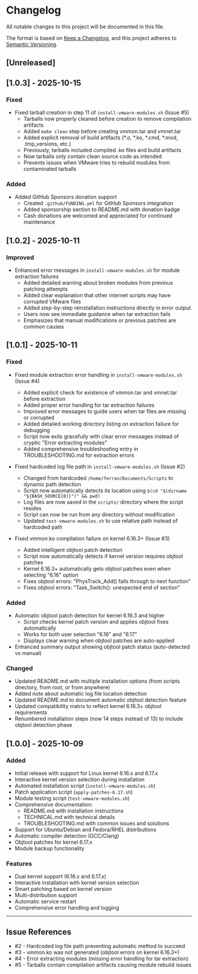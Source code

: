 # Changelog

All notable changes to this project will be documented in this file.

The format is based on [Keep a Changelog](https://keepachangelog.com/en/1.0.0/),
and this project adheres to [Semantic Versioning](https://semver.org/spec/v2.0.0.html).

## [Unreleased]

## [1.0.3] - 2025-10-15

### Fixed
- Fixed tarball creation in step 11 of `install-vmware-modules.sh` (Issue #5)
  - Tarballs now properly cleaned before creation to remove compilation artifacts
  - Added `make clean` step before creating vmmon.tar and vmnet.tar
  - Added explicit removal of build artifacts (*.o, *.ko, *.cmd, *.mod, .tmp_versions, etc.)
  - Previously, tarballs included compiled .ko files and build artifacts
  - Now tarballs only contain clean source code as intended
  - Prevents issues when VMware tries to rebuild modules from contaminated tarballs

### Added
- Added GitHub Sponsors donation support
  - Created `.github/FUNDING.yml` for GitHub Sponsors integration
  - Added sponsorship section to README.md with donation badge
  - Cash donations are welcomed and appreciated for continued maintenance

## [1.0.2] - 2025-10-11

### Improved
- Enhanced error messages in `install-vmware-modules.sh` for module extraction failures
  - Added detailed warning about broken modules from previous patching attempts
  - Added clear explanation that other internet scripts may have corrupted VMware files
  - Added step-by-step reinstallation instructions directly in error output
  - Users now see immediate guidance when tar extraction fails
  - Emphasizes that manual modifications or previous patches are common causes

## [1.0.1] - 2025-10-11

### Fixed
- Fixed module extraction error handling in `install-vmware-modules.sh` (Issue #4)
  - Added explicit check for existence of vmmon.tar and vmnet.tar before extraction
  - Added proper error handling for tar extraction failures
  - Improved error messages to guide users when tar files are missing or corrupted
  - Added detailed working directory listing on extraction failure for debugging
  - Script now exits gracefully with clear error messages instead of cryptic "Error extracting modules"
  - Added comprehensive troubleshooting entry in TROUBLESHOOTING.md for extraction errors

- Fixed hardcoded log file path in `install-vmware-modules.sh` (Issue #2)
  - Changed from hardcoded `/home/ferran/Documents/Scripts` to dynamic path detection
  - Script now automatically detects its location using `$(cd "$(dirname "${BASH_SOURCE[0]}")" && pwd)`
  - Log files are now saved in the `scripts/` directory where the script resides
  - Script can now be run from any directory without modification
  - Updated `test-vmware-modules.sh` to use relative path instead of hardcoded path

- Fixed vmmon.ko compilation failure on kernel 6.16.3+ (Issue #3)
  - Added intelligent objtool patch detection
  - Script now automatically detects if kernel version requires objtool patches
  - Kernel 6.16.3+ automatically gets objtool patches even when selecting "6.16" option
  - Fixes objtool errors: "PhysTrack_Add() falls through to next function"
  - Fixes objtool errors: "Task_Switch(): unexpected end of section"

### Added
- Automatic objtool patch detection for kernel 6.16.3 and higher
  - Script checks kernel patch version and applies objtool fixes automatically
  - Works for both user selection "6.16" and "6.17"
  - Displays clear warning when objtool patches are auto-applied
- Enhanced summary output showing objtool patch status (auto-detected vs manual)

### Changed
- Updated README.md with multiple installation options (from scripts directory, from root, or from anywhere)
- Added note about automatic log file location detection
- Updated README.md to document automatic objtool detection feature
- Updated compatibility matrix to reflect kernel 6.16.3+ objtool requirements
- Renumbered installation steps (now 14 steps instead of 13) to include objtool detection phase

## [1.0.0] - 2025-10-09

### Added
- Initial release with support for Linux kernel 6.16.x and 6.17.x
- Interactive kernel version selection during installation
- Automated installation script (`install-vmware-modules.sh`)
- Patch application script (`apply-patches-6.17.sh`)
- Module testing script (`test-vmware-modules.sh`)
- Comprehensive documentation:
  - README.md with installation instructions
  - TECHNICAL.md with technical details
  - TROUBLESHOOTING.md with common issues and solutions
- Support for Ubuntu/Debian and Fedora/RHEL distributions
- Automatic compiler detection (GCC/Clang)
- Objtool patches for kernel 6.17.x
- Module backup functionality

### Features
- Dual kernel support (6.16.x and 6.17.x)
- Interactive installation with kernel version selection
- Smart patching based on kernel version
- Multi-distribution support
- Automatic service restart
- Comprehensive error handling and logging

---

## Issue References

- #2 - Hardcoded log file path preventing automatic method to succeed
- #3 - vmmon.ko was not generated (objtool errors on kernel 6.16.3+)
- #4 - Error extracting modules (missing error handling for tar extraction)
- #5 - Tarballs contain compilation artifacts causing module rebuild issues

